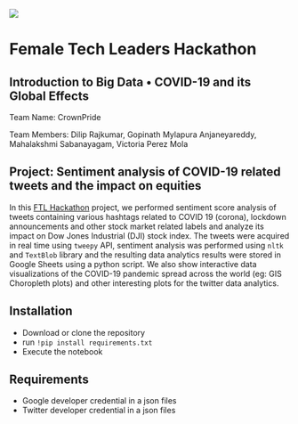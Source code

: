 ![](https://bigdatahack.femaletechleaders.org/static/media/ftllogo.ed0cfad5.png)

# Female Tech Leaders Hackathon
## Introduction to Big Data • COVID-19 and its Global Effects
Team Name: CrownPride

Team Members: Dilip Rajkumar, Gopinath Mylapura Anjaneyareddy, Mahalakshmi Sabanayagam, Victoria Perez Mola


## Project: Sentiment analysis of COVID-19 related tweets and the impact on equities
In this [FTL Hackathon](https://bigdatahack.femaletechleaders.org/) project, we performed sentiment score analysis of tweets containing various hashtags related to COVID 19 (corona), lockdown announcements and other stock market related labels and analyze its impact on Dow Jones Industrial (DJI) stock index. The tweets were acquired in real time using `tweepy` API, sentiment analysis was performed using `nltk` and  `TextBlob` library and the resulting data analytics results were stored in Google Sheets using a python script. We also show interactive data visualizations of the COVID-19 pandemic spread across the world (eg: GIS Choropleth plots) and other interesting plots for the twitter data analytics.



## Installation
- Download or clone the repository 
- run `!pip install requirements.txt`
- Execute the notebook

## Requirements
- Google developer credential in a json files
- Twitter developer credential in a json files

